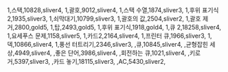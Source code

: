 1,스택,10828,sliver4,
1,괄호,9012,sliver4,
1,스택 수열,1874,sliver3,
1,후위 표기식2,1935,sliver3,
1,쇠막대기,10799,sliver3,
1,괄호의 값,2504,sliver2,
1,괄호 제거,2800,gold5,
1,탑,2493,gold5,
1,후위 표기식,1918,gold4,
1,큐 2,18258,sliver4,
1,요세푸스 문제,1158,sliver5,
1,카드2,2164,sliver4,
1,프린터 큐,1966,sliver3,
1,덱,10866,sliver4,
1,풍선 터트리기,2346,sliver3,
,큐,10845,sliver4,
,균형잡힌 세상,4949,sliver4,
,좋은 단어,3986,sliver4,
,회전하는 큐,1021,sliver4,
,키로거,5397,sliver3,
,카드 놓기,18115,sliver3,
,AC,5430,sliver2,
